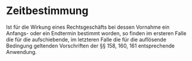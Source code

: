 # Zeitbestimmung

Ist für die Wirkung eines Rechtsgeschäfts bei dessen Vornahme ein Anfangs\- oder ein Endtermin bestimmt worden, so finden im ersteren Falle die für die aufschiebende, im letzteren Falle die für die auflösende Bedingung geltenden Vorschriften der §§ 158, 160, 161 entsprechende Anwendung. 


